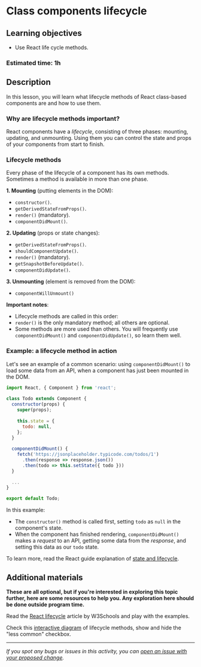 # Class components lifecycle

## Learning objectives

- Use React life cycle methods.

### Estimated time: 1h

## Description

In this lesson, you will learn what lifecycle methods of React class-based components are and how to use them.

### Why are lifecycle methods important?

React components have a *lifecycle*, consisting of three phases: mounting, updating, and unmounting. Using them you can control the state and props of your components from start to finish.

### Lifecycle methods

Every phase of the lifecycle of a component has its own methods. Sometimes a method is available in more than one phase.

**1. Mounting** (putting elements in the DOM):

- `constructor()`.
- `getDerivedStateFromProps()`.
- `render()` (mandatory).
- `componentDidMount()`.

**2. Updating** (props or state changes):

- `getDerivedStateFromProps()`. 
- `shouldComponentUpdate()`.
- `render()` (mandatory).
- `getSnapshotBeforeUpdate()`.
- `componentDidUpdate()`.

**3. Unmounting** (element is removed from the DOM):

- `componentWillUnmount()`

**Important notes**:

- Lifecycle methods are called in this order:
- `render()` is the only mandatory method; all others are optional.
- Some methods are more used than others. You will frequently use `componentDidMount()` and `componentDidUpdate()`, so learn them well.

### Example: a lifecycle method in action

Let's see an example of a common scenario: using `componentDidMount()` to load some data from an API, when a component has just been mounted in the DOM.

```javascript
import React, { Component } from 'react';
 
class Todo extends Component {
  constructor(props) {
    super(props);
 
    this.state = {
      todo: null,
    };
  }
 
  componentDidMount() {
    fetch('https://jsonplaceholder.typicode.com/todos/1')
      .then(response => response.json())
      .then(todo => this.setState({ todo }))
  }
 
  ...
}

export default Todo;
```

In this example:

- The `constructor()` method is called first, setting `todo` as `null` in the component's state.
- When the component has finished rendering, `componentDidMount()` makes a *request* to an API, getting some data from the *response*, and setting this data as our `todo` state.

To learn more, read the React guide explanation of [state and lifecycle](https://reactjs.org/docs/state-and-lifecycle.html).

## Additional materials

**These are all optional, but if you're interested in exploring this topic further, here are some resources to help you. Any exploration here should be done outside program time.**

Read the [React lifecycle](https://www.w3schools.com/react/react_lifecycle.asp) article by W3Schools and play with the examples.

Check this [interactive diagram](https://projects.wojtekmaj.pl/react-lifecycle-methods-diagram/) of lifecycle methods, show and hide the "less common" checkbox.

------

_If you spot any bugs or issues in this activity, you can [open an issue with your proposed change](https://github.com/microverseinc/curriculum-transversal-skills/blob/main/git-github/articles/open_issue.md)._
